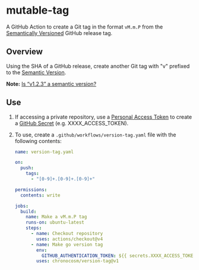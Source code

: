 # mutable-tag

A GitHub Action to create a Git tag in the format `vM.m.P` from the
[Semantically Versioned](https://semver.org/)
GitHub release tag.

## Overview

Using the SHA of a GitHub release,
create another Git tag with "v" prefixed to the
[Semantic Version](https://semver.org/).

**Note:**
[Is “v1.2.3” a semantic version?](https://semver.org/#is-v123-a-semantic-version)

## Use

1. If accessing a private repository,
   use a [Personal Access Token] to create a [GitHub Secret] (e.g. XXXX_ACCESS_TOKEN).
1. To use, create a `.github/workflows/version-tag.yaml` file with the following contents:

    ```yaml
    name: version-tag.yaml

    on:
      push:
        tags:
          - "[0-9]+.[0-9]+.[0-9]+"

    permissions:
      contents: write

    jobs:
      build:
        name: Make a vM.m.P tag
        runs-on: ubuntu-latest
        steps:
          - name: Checkout repository
            uses: actions/checkout@v4
          - name: Make go version tag
            env:
              GITHUB_AUTHENTICATION_TOKEN: ${{ secrets.XXXX_ACCESS_TOKEN }}
            uses: chronocosm/version-tag@v1
    ```

[GitHub Secret]: https://docs.github.com/en/actions/security-guides/using-secrets-in-github-actions
[Personal Access Token]: https://docs.github.com/en/authentication/keeping-your-account-and-data-secure/managing-your-personal-access-tokens
